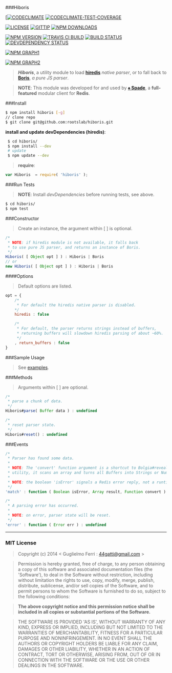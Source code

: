 ###Hiboris

[[![CODECLIMATE](http://img.shields.io/codeclimate/github/rootslab/hiboris.svg?style=flat)](https://codeclimate.com/github/rootslab/hiboris)
[![CODECLIMATE-TEST-COVERAGE](http://img.shields.io/codeclimate/coverage/github/rootslab/hiboris.svg?style=flat)](https://codeclimate.com/github/rootslab/hiboris)

[![LICENSE](http://img.shields.io/badge/license-MIT-blue.svg?style=flat)](https://github.com/rootslab/hiboris#mit-license)
[![GITTIP](http://img.shields.io/gittip/rootslab.svg?style=flat)](https://www.gittip.com/rootslab/)
[![NPM DOWNLOADS](http://img.shields.io/npm/dm/hiboris.svg?style=flat)](http://npm-stat.com/charts.html?package=hiboris)

[![NPM VERSION](http://img.shields.io/npm/v/hiboris.svg?style=flat)](https://www.npmjs.org/package/hiboris)
[![TRAVIS CI BUILD](http://img.shields.io/travis/rootslab/hiboris.svg?style=flat)](http://travis-ci.org/rootslab/hiboris)
[![BUILD STATUS](http://img.shields.io/david/rootslab/hiboris.svg?style=flat)](https://david-dm.org/rootslab/hiboris)
[![DEVDEPENDENCY STATUS](http://img.shields.io/david/dev/rootslab/hiboris.svg?style=flat)](https://david-dm.org/rootslab/hiboris#info=devDependencies)

[![NPM GRAPH1](https://nodei.co/npm-dl/hiboris.png)](https://nodei.co/npm/hiboris/)

[![NPM GRAPH2](https://nodei.co/npm/hiboris.png?downloads=true&stars=true)](https://nodei.co/npm/hiboris/)

> **_Hiboris_**, a utility module to load __[hiredis](https://github.com/redis/hiredis-node)__ _native parser_, or to fall back to __[Boris](https://github.com/rootslab/boris)__, _a pure JS parser_.

> __NOTE__: This module was developed for and used by __[♠ Spade](https://github.com/rootslab/spade)__, a __full-featured__ modular client for __Redis__.

###Install

```bash
$ npm install hiboris [-g]
// clone repo
$ git clone git@github.com:rootslab/hiboris.git
```
__install and update devDependencies (hiredis)__:

```bash
 $ cd hiboris/
 $ npm install --dev
 # update
 $ npm update --dev
```
> __require__:

```javascript
var Hiboris  = require( 'hiboris' );
```

###Run Tests

> __NOTE__: Install _devDependencies_ before running tests, see above.

```bash
$ cd hiboris/
$ npm test
```

###Constructor

> Create an instance, the argument within [ ] is optional.

```javascript
/*
 * NOTE: if hiredis module is not available, it falls back
 * to use pure JS parser, and returns an instance of Boris.
 */
Hiboris( [ Object opt ] ) : Hiboris | Boris
// or
new Hiboris( [ Object opt ] ) : Hiboris | Boris
```
####Options

> Default options are listed.

```javascript
opt = {
    /*
     * For default the hiredis native parser is disabled.
    */
    hiredis : false

    /*
     * For default, the parser returns strings instead of buffers,
     * returning buffers will slowdown hiredis parsing of about ~60%. 
     */
    , return_buffers : false
}
```

###Sample Usage

> See [examples](example/).

###Methods

> Arguments within [ ] are optional.

```javascript
/*
 * parse a chunk of data.
 */
Hiboris#parse( Buffer data ) : undefined

/*
 * reset parser state.
 */
Hiboris#reset() : undefined

```

###Events

```javascript
/*
 * Parser has found some data.
 * 
 * NOTE: The 'convert' function argument is a shortcut to Bolgia#reveal
 * utility, it scans an array and turns all Buffers into Strings or Numbers.
 *
 * NOTE: the boolean 'isError' signals a Redis error reply, not a runtime Error.
 */
'match' : function ( Boolean isError, Array result, Function convert ) : undefined

/*
 * A parsing error has occurred.
 *
 * NOTE: on error, parser state will be reset.
 */
'error' : function ( Error err ) : undefined
```

------------------------------------------------------------------------


### MIT License

> Copyright (c) 2014 &lt; Guglielmo Ferri : 44gatti@gmail.com &gt;

> Permission is hereby granted, free of charge, to any person obtaining
> a copy of this software and associated documentation files (the
> 'Software'), to deal in the Software without restriction, including
> without limitation the rights to use, copy, modify, merge, publish,
> distribute, sublicense, and/or sell copies of the Software, and to
> permit persons to whom the Software is furnished to do so, subject to
> the following conditions:

> __The above copyright notice and this permission notice shall be
> included in all copies or substantial portions of the Software.__

> THE SOFTWARE IS PROVIDED 'AS IS', WITHOUT WARRANTY OF ANY KIND,
> EXPRESS OR IMPLIED, INCLUDING BUT NOT LIMITED TO THE WARRANTIES OF
> MERCHANTABILITY, FITNESS FOR A PARTICULAR PURPOSE AND NONINFRINGEMENT.
> IN NO EVENT SHALL THE AUTHORS OR COPYRIGHT HOLDERS BE LIABLE FOR ANY
> CLAIM, DAMAGES OR OTHER LIABILITY, WHETHER IN AN ACTION OF CONTRACT,
> TORT OR OTHERWISE, ARISING FROM, OUT OF OR IN CONNECTION WITH THE
> SOFTWARE OR THE USE OR OTHER DEALINGS IN THE SOFTWARE.